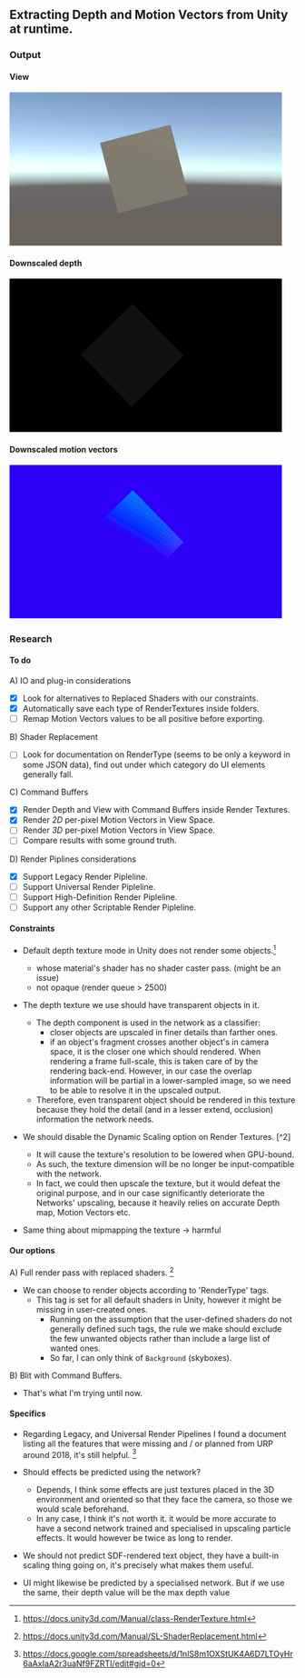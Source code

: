 

## Extracting Depth and Motion Vectors from Unity at runtime.

### Output

#### View
![Original View](./Assets/Resources/Output/view.gif)
#### Downscaled depth
![Downscaled Depth](./Assets/Resources/Output/depth.gif)
#### Downscaled motion vectors
![Downscaled 2D Motion Vectors](./Assets/Resources/Output/motion.gif)

### Research

#### To do

A) IO and plug-in considerations

- [x] Look for alternatives to Replaced Shaders with our constraints.
- [x] Automatically save each type of RenderTextures inside folders.
- [ ] Remap Motion Vectors values to be all positive before exporting.

B) Shader Replacement

- [ ] Look for documentation on RenderType (seems to be only a keyword in some JSON data), find out under which category do UI elements generally fall.


C) Command Buffers
- [x] Render Depth and View with Command Buffers inside Render Textures.
- [x] Render *2D* per-pixel Motion Vectors in View Space.
- [ ] Render *3D* per-pixel Motion Vectors in View Space.
- [ ] Compare results with some ground truth.

D) Render Piplines considerations
- [x] Support Legacy Render Pipleline.
- [ ] Support Universal Render Pipleline.
- [ ] Support High-Definition Render Pipleline.
- [ ] Support any other Scriptable Render Pipleline.

#### Constraints


* Default depth texture mode in Unity does not render some objects.[^1]
	* whose material's shader has no shader caster pass. (might be an issue)
	* not opaque (render queue > 2500)


* The depth texture we use should have transparent objects in it.
  * The depth component is used in the network as a classifier:
    * closer objects are upscaled in finer details than farther ones.
    * if an object's fragment crosses another object's in camera space,
		it is the closer one which should rendered. When rendering a
		frame full-scale, this is taken care of by the rendering back-end.
		However, in our case the overlap information will be partial
		in a lower-sampled image, so we need to be able to resolve it
		in the upscaled output.
  * Therefore, even transparent object should be rendered in this texture
	because they hold the detail (and in a lesser extend, occlusion) information
	the network needs.

* We should disable the Dynamic Scaling option on Render Textures. [^2]
  * It will cause the texture's resolution to be lowered when GPU-bound.
  * As such, the texture dimension will be no longer be
input-compatible with the network.
  * In fact,  we could then upscale the texture,
but it would defeat the original purpose, and in our case significantly
deteriorate the Networks' upscaling, because it heavily relies
on accurate Depth map, Motion Vectors etc.


* Same thing about mipmapping the texture -> harmful

#### Our options


A) Full render pass with replaced shaders. [^3]

* We can choose to render objects according to 'RenderType' tags.
  * This tag is set for all default shaders in Unity, however it might be missing in user-created ones.
	* Running on the assumption that the user-defined shaders do not generally defined such tags, the rule we make should exclude the few unwanted objects rather than include a large list of wanted ones.
	* So far, I can only think of `Background` (skyboxes).

B) Blit with Command Buffers.

* That's what I'm trying until now.

#### Specifics

* Regarding Legacy,  and Universal Render Pipelines I found a document listing
all the features that were missing and / or planned from URP around 2018,
it's still helpful. [^4]


* Should effects be predicted using the network?   
  * Depends, I think some effects are just textures placed in the 3D environment
	and oriented so that they face the camera, so those we would scale beforehand.
  *  In any case, I think it's not worth it. it would be more accurate
	to have a second network trained and specialised in upscaling particle effects.
	It would however be twice as long to render.

* We should not predict SDF-rendered text object, they have a built-in scaling
thing going on, it's precisely what makes them useful.

* UI might likewise be predicted by a specialised network. But if we use
the same, their depth value will be the max depth value


[^1]: https://docs.unity3d.com/Manual/class-RenderTexture.html

[2^]: https://docs.unity3d.com/Manual/DynamicResolution.html

[^3]: https://docs.unity3d.com/Manual/SL-ShaderReplacement.html

[^4]: https://docs.google.com/spreadsheets/d/1nlS8m1OXStUK4A6D7LTOyHr6aAxIaA2r3uaNf9FZRTI/edit#gid=0
